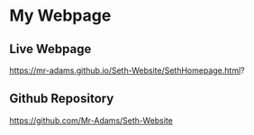 # My Webpage
## Live Webpage
https://mr-adams.github.io/Seth-Website/SethHomepage.html?
## Github Repository
https://github.com/Mr-Adams/Seth-Website
